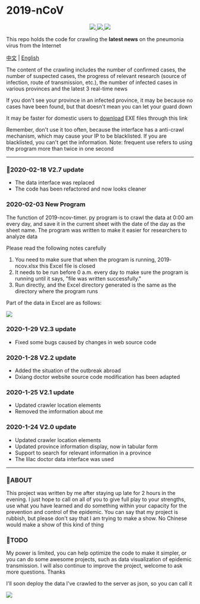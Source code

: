 # 2019-nCoV
<p align = "center">
  <a href = "https://github.com/mathors/2019-nCoV">
    <img src="https://img.shields.io/badge/Language-Python-brightgreen.svg">
  </a>
  <a href = "https://github.com/mathors/2019-nCoVe">
    <img src = "https://img.shields.io/badge/Compiler-VsCode-blue.svg">
  </a>
  <a href = "https://wmathor.com/" target = "_blank">
    <img src = "https://img.shields.io/badge/Blog-wmathor-orange.svg">
  </a>
</p>

This repo holds the code for crawling the **latest news** on the pneumonia virus from the Internet

[中文](https://github.com/wmathor/2019-nCoV/blob/master/README-cn.md) | [English](https://github.com/wmathor/2019-nCoV)

The content of the crawling includes the number of confirmed cases, the number of suspected cases, the progress of relevant research (source of infection, route of transmission, etc.), the number of infected cases in various provinces and the latest 3 real-time news

If you don't see your province in an infected province, it may be because no cases have been found, but that doesn't mean you can let your guard down

It may be faster for domestic users to [download](https://www.qsc.zju.edu.cn/box/-52532538) EXE files through this link

Remember, don't use it too often, because the interface has a anti-crawl mechanism, which may cause your IP to be blacklisted. If you are blacklisted, you can't get the information. Note: frequent use refers to using the program more than twice in one second

----
### :art:2020-02-18 V2.7 update
- The data interface was replaced
- The code has been refactored and now looks cleaner
### 2020-02-03 New Program
The function of 2019-ncov-timer. py program is to crawl the data at 0:00 am every day, and save it in the current sheet with the date of the day as the sheet name. The program was written to make it easier for researchers to analyze data

Please read the following notes carefully

1. You need to make sure that when the program is running, 2019- ncov.xlsx this Excel file is closed
2. It needs to be run before 0 a.m. every day to make sure the program is running until it says, "file was written successfully."
3. Run directly, and the Excel directory generated is the same as the directory where the program runs

Part of the data in Excel are as follows:

![](https://s2.ax1x.com/2020/02/03/1UMBgf.png)

### 2020-1-29 V2.3 update

- Fixed some bugs caused by changes in web source code

### 2020-1-28 V2.2 update

- Added the situation of the outbreak abroad
- Dxiang doctor website source code modification has been adapted

### 2020-1-25 V2.1 update
- Updated crawler location elements
- Removed the imformation about me

### 2020-1-24 V2.0 update

- Updated crawler location elements
- Updated province information display, now in tabular form
- Support to search for relevant information in a province
- The lilac doctor data interface was used

----

### :rocket:ABOUT

This project was written by me after staying up late for 2 hours in the evening. I just hope to call on all of you to give full play to your strengths, use what you have learned and do something within your capacity for the prevention and control of the epidemic. You can say that my project is rubbish, but please don't say that I am trying to make a show. No Chinese would make a show of this kind of thing

### :tada:TODO

My power is limited, you can help optimize the code to make it simpler, or you can do some awesome projects, such as data visualization of epidemic transmission. I will also continue to improve the project, welcome to ask more questions. Thanks

I'll soon deploy the data I've crawled to the server as json, so you can call it

![](https://s2.ax1x.com/2020/01/28/1KNPUK.gif)
